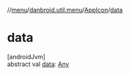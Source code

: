 //[menu](../../../index.md)/[danbroid.util.menu](../index.md)/[AppIcon](index.md)/[data](data.md)

# data

[androidJvm]\
abstract val [data](data.md): [Any](https://kotlinlang.org/api/latest/jvm/stdlib/kotlin/-any/index.html)

